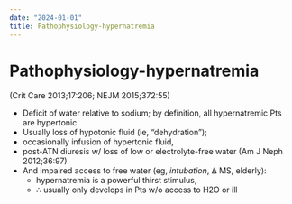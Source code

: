 ```yaml
---
date: "2024-01-01"
title: Pathophysiology-hypernatremia
---
```



# Pathophysiology-hypernatremia

(Crit Care 2013;17:206; NEJM 2015;372:55)

- Deficit of water relative to sodium; by definition, all hypernatremic Pts are hypertonic
- Usually loss of hypotonic fluid (ie, “dehydration”);
- occasionally infusion of hypertonic fluid,
- post-ATN diuresis w/ loss of low or electrolyte-free water (Am J Neph 2012;36:97)
- And impaired access to free water (eg, _intubation_, Δ MS, elderly):
  - hypernatremia is a powerful thirst stimulus,
  - ∴ usually only develops in Pts w/o access to H2O or ill
